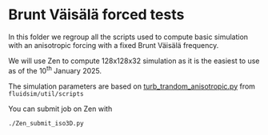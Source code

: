 # Brunt Väisälä forced tests
In this folder we regroup all the scripts used to compute basic simulation with an anisotropic forcing with a fixed Brunt Väisälä frequency.

We will use Zen to compute 128x128x32 simulation as it is the easiest to use as of the 10<sup>th</sup> January 2025. 

The simulation parameters are based on [turb_trandom_anisotropic.py](https://foss.heptapod.net/fluiddyn/fluidsim/-/blob/branch/default/fluidsim/util/scripts/turb_trandom_anisotropic.py) from `fluidsim/util/scripts`

You can submit job on Zen with
```sh
./Zen_submit_iso3D.py
```